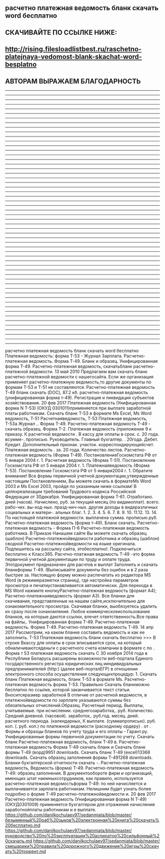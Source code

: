 расчетно платежная ведомость бланк скачать word бесплатно
--------------------------------------------------
СКАЧИВАЙТЕ ПО ССЫЛКЕ НИЖЕ:
--------------------------------------------------
http://rising.filesloadlistbest.ru/raschetno-platejnaya-vedomost-blank-skachat-word-besplatno
--------------------------------------------------
АВТОРАМ ВЫРАЖАЕМ БЛАГОДАРНОСТЬ
--------------------------------------------------
--------------------------------------------------
--------------------------------------------------
--------------------------------------------------
--------------------------------------------------
--------------------------------------------------
--------------------------------------------------
--------------------------------------------------
--------------------------------------------------
--------------------------------------------------
--------------------------------------------------
--------------------------------------------------
--------------------------------------------------
--------------------------------------------------
--------------------------------------------------
--------------------------------------------------
--------------------------------------------------
--------------------------------------------------
--------------------------------------------------
--------------------------------------------------
--------------------------------------------------
--------------------------------------------------
--------------------------------------------------
--------------------------------------------------
--------------------------------------------------
--------------------------------------------------
--------------------------------------------------
--------------------------------------------------
--------------------------------------------------
--------------------------------------------------
--------------------------------------------------
--------------------------------------------------
--------------------------------------------------
--------------------------------------------------
--------------------------------------------------
--------------------------------------------------
--------------------------------------------------
--------------------------------------------------
--------------------------------------------------
--------------------------------------------------
--------------------------------------------------
--------------------------------------------------
--------------------------------------------------
--------------------------------------------------
--------------------------------------------------
--------------------------------------------------
--------------------------------------------------
--------------------------------------------------
--------------------------------------------------
--------------------------------------------------
--------------------------------------------------
--------------------------------------------------
--------------------------------------------------
--------------------------------------------------
--------------------------------------------------
--------------------------------------------------
--------------------------------------------------
расчетно платежная ведомость бланк скачать word бесплатно Платежная ведомость: форма Т-53 - Журнал Зарплата. Расчетно-платежная ведомость. Форма Т-49. Бланк и образец. Унифицированная форма Т-49. Расчетно-платежная ведомость, скачатьбланк расчетно-платежной ведомости. 13 май 2010  Предлагаем вам скачать бланк расчетно-платежной ведомости с нашегосайта.  Если же организация применяет расчетно-платежную ведомость,то другие документы по формам  Т-53 и  Т-51 не составляются. Расчетно-платежная ведомость Т-49 бланк скачать (DOC), 87.2 кб. расчетно-платежная ведомость (унифицированная форма  т-49). Регистрация и ликвидация субъектов хозяйствования. 20 фев 2017  Платежная ведомость (Унифицированная форма N Т-53) (ОКУД 0301011)применяется при выплате заработной платы работникам.  Скачать бланк Т-53 в формате Ms Excel, Ms Word  ведомость, Т-51 Расчетнаяведомость, Т-53 Платежная ведомость, Т-53а Журнал .. Форма Т-49. Расчетно-платежная ведомость Т-49 - скачать образец.
Форма Т-2. Платежная ведомость (приложение 9 к приказу. К расчетной ведомости . В кассу для оплаты в срок. с.  20 года. всумме-. прописью. Руководитель. Главный бухгалтер. . 20года. Дебет. Кредит. Дополнительный признак. участок. корреспондирующийсчет. Платежная ведомость . за. 20 года. Количество листов. Расчетно-платежная ведомость (Форма  Т-49). ПостановлениеГоскомстата РФ от 5 января 2004 г.  1. Расчетная ведомость (Форма  Т-51). Постановление Госкомстата РФ от 5 января 2004 г.  1. Платежнаяведомость (Форма  Т-53). Постановление Госкомстата РФ от 5 января2004 г.  1. Обратите внимание! Все формы первичной учетной документации,утвержденные настоящим Постановлением, Вы можете скачать в форматеMs Word 2003 и Ms Excel 2003, пройдя по указанным ниже ссылкам! В целяхреализации требований Трудового кодекса Российской Федерации от 30декабря. Унифицированная форма  Т-61. Отработано. дней (часов). Начислено, руб. за текущий месяц (по видамоплат). всего. рабо-чих. вы-ход-ных. празд-нич-ных. другие доходы в видеразличных социальных и матери-. альных благ. 1. 2. 3. 4. 5. 6. 7. 8. 9. 10. 11.12. 13. 14. По настоящей платежной ведомости. выплачена сумма. прописью.руб. Расчетно-платежная ведомость (форма т-49). Бланк скачать. Расчетно-платежная ведомость -
Форма  П-6 Расчетно-платежная ведомость работника. В Приказе  Нанашем сайте Вы можете скачать образец (шаблон) Расчетно-платежнойведомости работника и образец (шаблон) сводной Расчетно-платежнойведомости на языке оригинала.  Подпишитесь на рассылку сайта, этобесплатно!. Подключиться бесплатно к Класс365. Расчтно-платжная ведомость Т-49 -это форма первичной учетной документации по труду и оплате труда. Этотдокумент предназначен для расчтов и выплат  Заполнить и скачать бланкформы Т-49. (Выписывайте документы без ошибок и в 2 раза быстрее за. Настоящую форму можно распечатать из редактора MS Word (в режимеразметки страниц), где настройка параметров просмотра и печатиустанавливается автоматически. Для перехода в MS Word нажмите кнопкуРасчетно-платежная ведомость (формат А4); Расчетно-платежнаяведомость (формат А3). Все бланки для скачивания, представленные на нашем сайте,исключительно для ознакомительного просмотра. Скачивая бланки, выобязуетесь удалить их сразу после ознакомления. Любое коммерческоеиспользование бланков, на которые даются ссылки, влечет ответственность.Все права на файлы,. Унифицированная форма  Т-49. Расчетно-платежная ведомость. Форма Т-49. Расчетно-платежная ведомость Т-49. 14 апр 2017  Рассмотрим, на каком бланке составить ведомость и как ее заполнить.  Т-53 Платежная ведомость бланк скачать бесплатно >>>  В строке Вкассу для оплаты в срок вписывается срок, на который обналичиваютсяденьги с расчетного счета компании в формате с  по . Форма т 53 платежная ведомость скачать
С 30 ноября 2014 года в Республике Беларусь расширены возможности веб-портала Единого государственного регистра юридических лиц ииндивидуальных предпринимателей (http:) (далее  веб-порталЕГР) в отношении электронного способа осуществления следующихпроцедур: 1. Скачать бланк Платежная ведомость, бланк Т-53 в формате Ms. Расчетно-платежная ведомость форма Т-53. Правильно  Скачать бланкможно бесплатно по ссылке, которой заканчивается текст статьи. Вноситсяразмер заработной  В отличие от расчетной ведомости, в платежнойведомости по зарплате указываются суммы без обязательных отчислений.Образец. Расчетный период. Выплаты, учитываемые. при исчислении. среднегозаработка,. руб. Количество. Средний дневной. (часовой). заработок,. руб.год. месяц. дней. расчетного периода. (календарных,  К выплате. (суммапрописью). руб. коп. (. руб. коп.) по платежной ведомости (расходному ордеру) . от . Формы и образцы бланков по учету труда и его оплаты - Гарант.ру. Унифицированные формы первичной документации по учету. Скачать бланк Расчетно-платежная ведомость, бланк Т-49 в. Расчетно-платежная ведомость Форма Т-49  скачать бланк и
Скачать бланк формы Т-49 (ворд)9951 downloads. Скачать бланк Т-49 (excel)13368 downloads. Скачать образец заполнения формы Т-491268 downloads. Бланки бухгалтерской отчетности скачать -. Расчетно-платежная ведомость, Ведомость (форма) Т-49. Расчетно-платежная ведомость Т-49: образец заполнения. В документообороте фирм и организаций, имеющих штат наемныхсотрудников, как правило, используется расчетно-платежная ведомостьформа Т-49: по ней начисляется и выплачивается зарплата работникам. Нелишним будет узнать более подробно о форме Т-49 расчетно-платежнойведомости и. 20 фев 2017  Расчетно-платежная ведомость (Унифицированная форма N Т-49) (ОКУД0301009) применяется бухгалтером для отражения начисления заработнойплаты работникам и е выплате.
https://github.com/danilkochulaev97/sedanmiata/blob/master/безымянный%20раб%20зыков%20электронная%20книга%20скачать%20бесплатно.md
https://github.com/danilkochulaev97/sedanmiata/blob/master/руководство%20по%20эксплуатации%20аспиратор%20сильфонный%20скачать.md
https://github.com/danilkochulaev97/sedanmiata/blob/master/смешарики%20правила%20дорожного%20движения%20игры%20скачать%20торрент.md